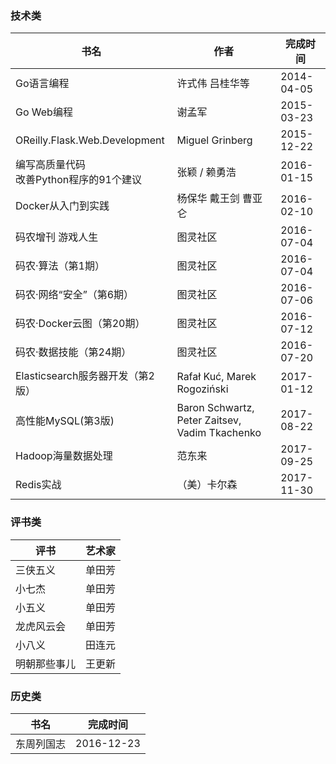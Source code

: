 ### 技术类

书名 | 作者 | 完成时间
------|------|------
Go语言编程 | 许式伟 吕桂华等 | 2014-04-05
Go Web编程 | 谢孟军 | 2015-03-23
OReilly.Flask.Web.Development | Miguel Grinberg |  2015-12-22
编写高质量代码<br>改善Python程序的91个建议 | 张颖 / 赖勇浩 |  2016-01-15
Docker从入门到实践 | 杨保华 戴王剑 曹亚仑 |  2016-02-10
码农增刊 游戏人生 | 图灵社区 | 2016-07-04 |
码农·算法（第1期）| 图灵社区 | 2016-07-04 |
码农·网络“安全”（第6期）| 图灵社区 | 2016-07-06 |
码农·Docker云图（第20期）| 图灵社区 | 2016-07-12 |
码农·数据技能（第24期）| 图灵社区 | 2016-07-20 |
Elasticsearch服务器开发（第2版）| Rafał Kuć, Marek Rogoziński | 2017-01-12 |
高性能MySQL(第3版) | Baron Schwartz, Peter Zaitsev, Vadim Tkachenko | 2017-08-22 |
Hadoop海量数据处理 | 范东来 | 2017-09-25 |
Redis实战 | （美）卡尔森 | 2017-11-30 |


### 评书类

评书 | 艺术家
------|------
三侠五义 | 单田芳
小七杰 | 单田芳
小五义 | 单田芳
龙虎风云会 | 单田芳
小八义 | 田连元
明朝那些事儿 | 王更新


### 历史类

书名 | 完成时间 |
------|------
东周列国志 | 2016-12-23
